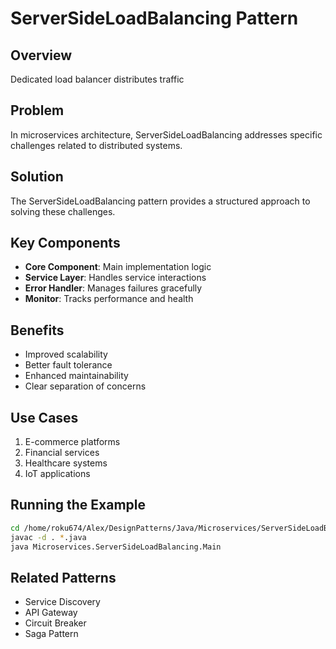 # ServerSideLoadBalancing Pattern

## Overview
Dedicated load balancer distributes traffic

## Problem
In microservices architecture, ServerSideLoadBalancing addresses specific challenges related to distributed systems.

## Solution
The ServerSideLoadBalancing pattern provides a structured approach to solving these challenges.

## Key Components
- **Core Component**: Main implementation logic
- **Service Layer**: Handles service interactions
- **Error Handler**: Manages failures gracefully
- **Monitor**: Tracks performance and health

## Benefits
- Improved scalability
- Better fault tolerance
- Enhanced maintainability
- Clear separation of concerns

## Use Cases
1. E-commerce platforms
2. Financial services
3. Healthcare systems
4. IoT applications

## Running the Example
```bash
cd /home/roku674/Alex/DesignPatterns/Java/Microservices/ServerSideLoadBalancing
javac -d . *.java
java Microservices.ServerSideLoadBalancing.Main
```

## Related Patterns
- Service Discovery
- API Gateway
- Circuit Breaker
- Saga Pattern
